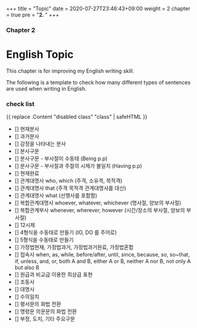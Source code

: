 +++
title = "Topic"
date = 2020-07-27T23:46:43+09:00
weight = 2
chapter = true
pre = "<b>2. </b>"
+++

### Chapter 2

# English Topic

This chapter is for improving my English writing skill.

The following is a template to check how many different types of sentences are used when writing in English.

### check list

{{ replace .Content "disabled class" "class" | safeHTML }}

- [] 현재분사
- [] 과거분사
- [] 감정을 나타내는 분사
- [] 분사구문
- [] 분사구문 - 부사절이 수동태 (Being p.p)
- [] 분사구문 - 부사절과 주절의 시제가 불일치 (Having p.p)
- [] 현재완료
- [] 관계대명사 who, which (주격, 소유격, 목적격)
- [] 관계대명사 that (주격 목적격 관계대명사를 대신)
- [] 관계대명사 what (선행사를 포함함)
- [] 복합관계대명사 whoever, whatever, whichever (명사절, 양보의 부사절)
- [] 복합관계부사 whenever, wherever, however (시간/장소의 부사절, 양보의 부사절)
- [] 12시제
- [] 4형식을 수동태로 만들기 (IO, DO 를 주어로)
- [] 5형식을 수동태로 만들기
- [] 가정법현재, 가정법과거, 가정법과거완료, 가정법혼합
- [] 접속사 when, as, while, before/after, until, since, because,  so, so~that, if, unless, and, or, both A and B, either A or B, neither A nor B, not only A but also B
- [] 원급과 비교급 이용한 최상급 표현
- [] 조동사
- [] 대명사
- [] 수의일치
- [] 평서문의 화법 전환
- [] 명령문 의문문의 화법 전환
- [] 부정, 도치, 기타 주요구문

